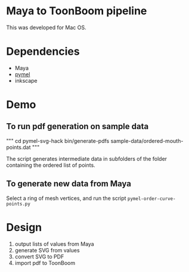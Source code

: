 # Maya to ToonBoom pipeline

This was developed for Mac OS.

# Dependencies

* Maya
* [pymel](https://github.com/LumaPictures/pymel/releases)
* inkscape

# Demo

## To run pdf generation on sample data

"""
cd pymel-svg-hack
bin/generate-pdfs sample-data/ordered-mouth-points.dat
"""

The script generates intermediate data in subfolders of the
folder containing the ordered list of points.

## To generate new data from Maya

Select a ring of mesh vertices, and run the script `pymel-order-curve-points.py`

# Design

1. output lists of values from Maya
2. generate SVG from values
3. convert SVG to PDF
4. import pdf to ToonBoom
